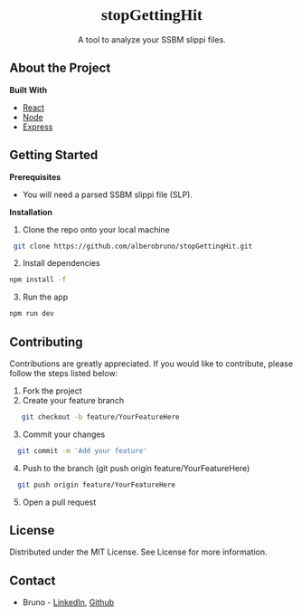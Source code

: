 <p align="center" width="100%">
  <h1 align="center" color="black" style="font-family:RALEWAY">stopGettingHit</h1>
<p align="center" width ="100%">
  A tool to analyze your SSBM slippi files.<br>
 </p>
 
 <h2> About the Project</h2>
 <b> Built With </b>
 
 - [React](https://reactjs.org/docs/getting-started.html)
 - [Node](https://nodejs.org/en/)
 - [Express](https://expressjs.com/)
 
 <h2>Getting Started</h2>

<b>Prerequisites</b>

- You will need a parsed SSBM slippi file (SLP).

<b>Installation</b>

1.  Clone the repo onto your local machine

```sh
 git clone https://github.com/alberobruno/stopGettingHit.git
```

2.  Install dependencies

```sh
npm install -f
```

3.  Run the app

```sh
npm run dev
```

<h2>Contributing</h2>
Contributions are greatly appreciated. If you would like to contribute, please follow the steps listed below:

1. Fork the project
2. Create your feature branch

```sh
   git checkout -b feature/YourFeatureHere
```

3. Commit your changes

```sh
  git commit -m 'Add your feature'
```

4. Push to the branch (git push origin feature/YourFeatureHere)

```sh
  git push origin feature/YourFeatureHere
```

5. Open a pull request

<h2>License</h2>
Distributed under the MIT License. See License for more information.

<h2>Contact</h2>

- Bruno - [LinkedIn](https://www.linkedin.com/in/alberobruno/), [Github](https://github.com/alberobruno)
